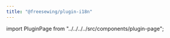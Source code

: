 ```yaml
---
title: "@freesewing/plugin-i18n"
---
```


import PluginPage from "../../../../src/components/plugin-page";

<PluginPage plugin="i18n" />
